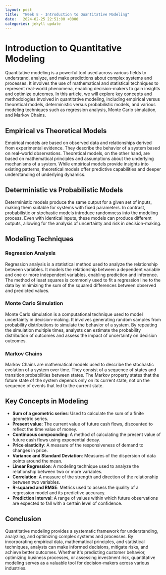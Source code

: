 ```yaml
---
layout: post
title:  "Week 8 - Introduction to Quantitative Modeling"
date:   2024-02-25 22:51:00 +0000
categories: jekyll update
---
```


# Introduction to Quantitative Modeling

Quantitative modeling is a powerful tool used across various fields to understand, analyze, and make predictions about complex systems and processes. It involves the use of mathematical and statistical techniques to represent real-world phenomena, enabling decision-makers to gain insights and optimize outcomes. In this article, we will explore key concepts and methodologies involved in quantitative modeling, including empirical versus theoretical models, deterministic versus probabilistic models, and various modeling techniques such as regression analysis, Monte Carlo simulation, and Markov Chains.

## Empirical vs Theoretical Models

Empirical models are based on observed data and relationships derived from experimental evidence. They describe the behavior of a system based on real-world observations. Theoretical models, on the other hand, are based on mathematical principles and assumptions about the underlying mechanisms of a system. While empirical models provide insights into existing patterns, theoretical models offer predictive capabilities and deeper understanding of underlying dynamics.

## Deterministic vs Probabilistic Models

Deterministic models produce the same output for a given set of inputs, making them suitable for systems with fixed parameters. In contrast, probabilistic or stochastic models introduce randomness into the modeling process. Even with identical inputs, these models can produce different outputs, allowing for the analysis of uncertainty and risk in decision-making.

## Modeling Techniques

### Regression Analysis

Regression analysis is a statistical method used to analyze the relationship between variables. It models the relationship between a dependent variable and one or more independent variables, enabling prediction and inference. The method of least squares is commonly used to fit a regression line to the data by minimizing the sum of the squared differences between observed and predicted values.

### Monte Carlo Simulation

Monte Carlo simulation is a computational technique used to model uncertainty in decision-making. It involves generating random samples from probability distributions to simulate the behavior of a system. By repeating the simulation multiple times, analysts can estimate the probability distribution of outcomes and assess the impact of uncertainty on decision outcomes.

### Markov Chains

Markov Chains are mathematical models used to describe the stochastic evolution of a system over time. They consist of a sequence of states and transition probabilities between states. The Markov property states that the future state of the system depends only on its current state, not on the sequence of events that led to the current state.

## Key Concepts in Modeling

- **Sum of a geometric series**: Used to calculate the sum of a finite geometric series.
- **Present value**: The current value of future cash flows, discounted to reflect the time value of money.
- **Continuous compounding**: A method of calculating the present value of future cash flows using exponential decay.
- **Price elasticity**: A measure of the responsiveness of demand to changes in price.
- **Variance and Standard Deviation**: Measures of the dispersion of data points around the mean.
- **Linear Regression**: A modeling technique used to analyze the relationship between two or more variables.
- **Correlation**: A measure of the strength and direction of the relationship between two variables.
- **R-squared and RMSE**: Metrics used to assess the quality of a regression model and its predictive accuracy.
- **Prediction Interval**: A range of values within which future observations are expected to fall with a certain level of confidence.

## Conclusion

Quantitative modeling provides a systematic framework for understanding, analyzing, and optimizing complex systems and processes. By incorporating empirical data, mathematical principles, and statistical techniques, analysts can make informed decisions, mitigate risks, and achieve better outcomes. Whether it's predicting customer behavior, optimizing business processes, or assessing investment risk, quantitative modeling serves as a valuable tool for decision-makers across various industries.